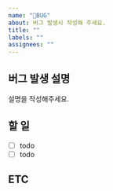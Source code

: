 ```yaml
---
name: "🐞BUG"
about: 버그 발생시 작성해 주세요.
title: ""
labels: ""
assignees: ""
---
```


## 버그 발생 설명

설명을 작성해주세요.

## 할 일

-   [ ] todo
-   [ ] todo

## ETC
